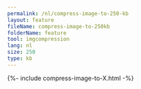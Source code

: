 ```yaml
---
permalink: /nl/compress-image-to-250-kb
layout: feature
fileName: compress-image-to-250kb
folderName: feature
tool: imgcompression
lang: nl
size: 250
type: kb
---
```


{%- include compress-image-to-X.html -%}

